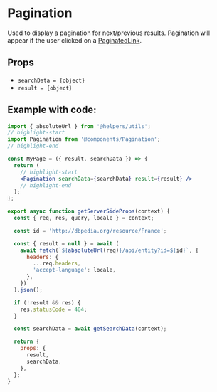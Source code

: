 # Pagination

Used to display a pagination for next/previous results. Pagination will appear if the user clicked on a [PaginatedLink](PaginatedLink).

## Props

* `searchData = {object}`
* `result = {object}`

## Example with code:

```jsx
import { absoluteUrl } from '@helpers/utils';
// highlight-start
import Pagination from '@components/Pagination';
// highlight-end

const MyPage = ({ result, searchData }) => {
  return (
    // highlight-start
    <Pagination searchData={searchData} result={result} />
    // highlight-end
  );
};

export async function getServerSideProps(context) {
  const { req, res, query, locale } = context;

  const id = 'http://dbpedia.org/resource/France';

  const { result = null } = await (
    await fetch(`${absoluteUrl(req)}/api/entity?id=${id}`, {
      headers: {
        ...req.headers,
        'accept-language': locale,
      },
    })
  ).json();

  if (!result && res) {
    res.statusCode = 404;
  }

  const searchData = await getSearchData(context);

  return {
    props: {
      result,
      searchData,
    },
  };
}
```
